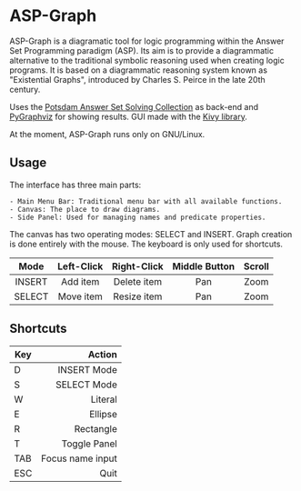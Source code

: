 # ASP-Graph

ASP-Graph is a diagramatic tool for logic programming within the Answer Set Programming paradigm (ASP). Its aim is to provide a diagrammatic alternative to the traditional symbolic reasoning used when creating logic programs. It is based on a diagrammatic reasoning system known as "Existential Graphs", introduced by Charles S. Peirce in the late 20th century.

Uses the [Potsdam Answer Set Solving Collection](https://potassco.org/) as back-end and [PyGraphviz](https://pygraphviz.github.io/) for showing results. GUI made with the [Kivy library](https://kivy.org).

At the moment, ASP-Graph runs only on GNU/Linux.

## Usage

The interface has three main parts:

	- Main Menu Bar: Traditional menu bar with all available functions.
	- Canvas: The place to draw diagrams.
	- Side Panel: Used for managing names and predicate properties.

The canvas has two operating modes: SELECT and INSERT. Graph creation is done entirely with the mouse. The keyboard is only used for shortcuts.

| Mode    | Left-Click | Right-Click | Middle Button | Scroll |
|:-------:|:----------:|:-----------:|:-------------:|:------:|
| INSERT  | Add item   | Delete item | Pan           | Zoom   |
| SELECT  | Move item  | Resize item | Pan           | Zoom   |

## Shortcuts

| Key     | Action           |
|---------|-----------------:|
| D       | INSERT Mode      |
| S       | SELECT Mode      |
| W       | Literal          |
| E       | Ellipse          |
| R       | Rectangle        |
| T       | Toggle Panel     |
| TAB     | Focus name input |
| ESC     | Quit             |

